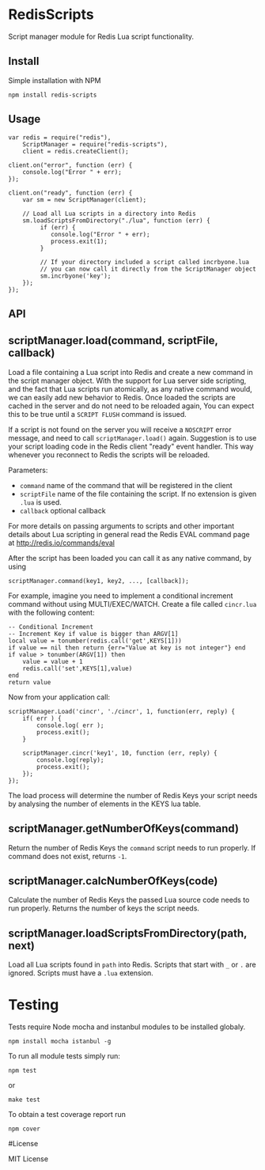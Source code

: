 # RedisScripts

Script manager module for Redis Lua script functionality.

## Install

Simple installation with NPM

    npm install redis-scripts


## Usage

    var redis = require("redis"),
    	ScriptManager = require("redis-scripts"),
        client = redis.createClient();

    client.on("error", function (err) {
        console.log("Error " + err);
    });

    client.on("ready", function (err) {
		var sm = new ScriptManager(client);

		// Load all Lua scripts in a directory into Redis
		sm.loadScriptsFromDirectory("./lua", function (err) {
             if (err) {
                console.log("Error " + err);
                process.exit(1);
             }

             // If your directory included a script called incrbyone.lua
             // you can now call it directly from the ScriptManager object
             sm.incrbyone('key');
        });
    });


## API

## scriptManager.load(command, scriptFile, callback)

Load a file containing a Lua script into Redis and create a new command in the script manager object.
With the support for Lua server side scripting, and the fact that Lua scripts
run atomically, as any native command would, we can easily add new behavior to Redis.
Once loaded the scripts are cached in the server and do not need to be reloaded again,
You can expect this to be true until a `SCRIPT FLUSH` command is issued.

If a script is not found on the server you will receive a `NOSCRIPT` error message, and
need to call `scriptManager.load()` again.
Suggestion is to use your script loading code in the Redis client "ready" event handler. This way whenever you reconnect to Redis the scripts will be reloaded.

Parameters:

* `command` name of the command that will be registered in the client
* `scriptFile` name of the file containing the script. If no extension is given `.lua` is used.
* `callback` optional callback

For more details on passing arguments to scripts and other important details about
Lua scripting in general read the Redis EVAL command page at http://redis.io/commands/eval

After the script has been loaded you can call it as any native command, by using

    scriptManager.command(key1, key2, ..., [callback]);

For example, imagine you need to implement a conditional increment command without
using MULTI/EXEC/WATCH. Create a file called `cincr.lua` with the following content:

    -- Conditional Increment
    -- Increment Key if value is bigger than ARGV[1]
    local value = tonumber(redis.call('get',KEYS[1]))
    if value == nil then return {err="Value at key is not integer"} end
    if value > tonumber(ARGV[1]) then
        value = value + 1
        redis.call('set',KEYS[1],value)
    end
    return value

Now from your application call:

    scriptManager.Load('cincr', './cincr', 1, function(err, reply) {
        if( err ) {
            console.log( err );
            process.exit();
        }

        scriptManager.cincr('key1', 10, function (err, reply) {
            console.log(reply);
            process.exit();
        });
    });

The load process will determine the number of Redis Keys your script needs by analysing the number of elements in the KEYS lua table.

## scriptManager.getNumberOfKeys(command)
Return the number of Redis Keys the `command` script needs to run properly.
If command does not exist, returns `-1`.

## scriptManager.calcNumberOfKeys(code)
Calculate the number of Redis Keys the passed Lua source code needs to run properly.
Returns the number of keys the script needs.

## scriptManager.loadScriptsFromDirectory(path, next)
Load all Lua scripts found in `path` into Redis. Scripts that start with `_` or `.` are ignored.
Scripts must have a `.lua` extension.

# Testing
Tests require Node mocha and instanbul modules to be installed globaly.

    npm install mocha istanbul -g

To run all module tests simply run:

    npm test

or

    make test

To obtain a test coverage report run

    npm cover

#License

MIT License
